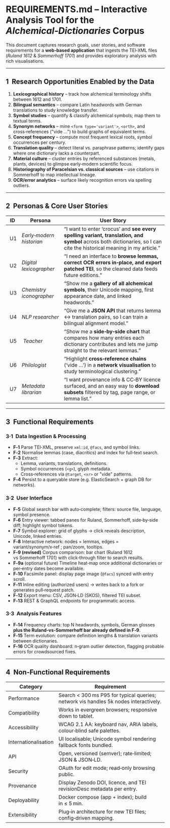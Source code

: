 # REQUIREMENTS.md – Interactive Analysis Tool for the *Alchemical‑Dictionaries* Corpus

This document captures research goals, user stories, and software requirements for a **web‑based application** that ingests the TEI‑XML files (*Ruland 1612* & *Sommerhoff 1701*) and provides exploratory analysis with rich visualisations.

---

## 1  Research Opportunities Enabled by the Data
1. **Lexicographical history** – track how alchemical terminology shifts between 1612 and 1701.
2. **Bilingual semantics** – compare Latin headwords with German translations to study knowledge transfer.
3. **Symbol studies** – quantify & classify alchemical symbols; map them to textual terms.
4. **Synonym networks** – mine `<form type='variant'>`, `<orth>`, and cross‑references ("vide …") to build graphs of equivalent terms.
5. **Concept frequency** – compute most frequent lexical roots, symbol occurrences per century.
6. **Translation quality** – detect literal vs. paraphrase patterns; identify gaps where one dictionary lacks a counterpart.
7. **Material culture** – cluster entries by referenced substances (metals, plants, devices) to glimpse early‑modern scientific focus.
8. **Historiography of Paracelsian vs. classical sources** – use citations in Sommerhoff to map intellectual lineage.
9. **OCR/error analytics** – surface likely recognition errors via spelling outliers.

---

## 2  Personas & Core User Stories
| ID | Persona | User Story |
|----|---------|-----------|
| U1 | *Early‑modern historian* | “I want to enter ‘crocus’ and **see every spelling variant, translation, and symbol** across both dictionaries, so I can cite the historical meaning in my article.” |
| U2 | *Digital lexicographer* | “I need an interface to **browse lemmas, correct OCR errors in‑place, and export patched TEI**, so the cleaned data feeds future editions.” |
| U3 | *Chemistry iconographer* | “Show me a **gallery of all alchemical symbols**, their Unicode mapping, first appearance date, and linked headwords.” |
| U4 | *NLP researcher* | “Give me a **JSON API** that returns lemma ↔ translation pairs, so I can train a bilingual alignment model.” |
| U5 | *Teacher* | “Show me a **side‑by‑side chart** that compares how many entries each dictionary contributes and lets me jump straight to the relevant lemmas.” |
| U6 | *Philologist* | “Highlight **cross‑reference chains** (‘vide …’) in a **network visualisation** to study terminological clustering.” |
| U7 | *Metadata librarian* | “I want provenance info & CC‑BY licence surfaced, and an easy way to **download subsets** filtered by tag, page range, or lemma list.” |

---

## 3  Functional Requirements
### 3·1  Data Ingestion & Processing
* **F‑1** Parse TEI‑XML, preserve `xml:id`, `@facs`, and symbol links.
* **F‑2** Normalise lemmas (case, diacritics) and index for full‑text search.
* **F‑3** Extract:
  * Lemma, variants, translations, definitions.
  * Symbol occurrences (`<g>`), glyph metadata.
  * Cross‑references via `@target`, `<xr>` or "vide" patterns.
* **F‑4** Persist to a queryable store (e.g. ElasticSearch + graph DB for networks).

### 3·2  User Interface
* **F‑5** Global search bar with auto‑complete; filters: source file, language, symbol presence.
* **F‑6** Entry viewer: tabbed panes for Ruland, Sommerhoff, side‑by‑side diff; highlight symbol tokens.
* **F‑7** Symbol explorer: grid of glyphs → click reveals description, Unicode, linked entries.
* **F‑8** Interactive network: nodes = lemmas, edges = variant/synonym/x‑ref ; pan/zoom, tooltips.
* **F‑9 (revised)** Corpus comparison: bar chart (Ruland 1612 vs Sommerhoff 1701) with click‑through filter to search results.
* **F‑9a** (optional future) Timeline heat‑map once additional dictionaries or per‑entry dates become available.
* **F‑10** Facsimile panel: display page image (`@facs`) synced with entry scroll.
* **F‑11** Inline editing (authorized users) → writes back to a fork or generates pull‑request patch.
* **F‑12** Export menu: CSV, JSON‑LD (SKOS), filtered TEI subset.
* **F‑13** REST & GraphQL endpoints for programmatic access.

### 3·3  Analysis Features
* **F‑14** Frequency charts: top N headwords, symbols, German glosses **plus the Ruland‑vs‑Sommerhoff bar already defined in F‑9**.
* **F‑15** Term evolution: compare definition lengths & translation variants between dictionaries.
* **F‑16** OCR quality dashboard: n‑gram outlier detection, flagging probable errors for crowdsourced fixes.

---

## 4  Non‑Functional Requirements
| Category | Requirement |
|----------|-------------|
| Performance | Search < 300 ms P95 for typical queries; network vis handles 5k nodes interactively. |
| Compatibility | Works in evergreen browsers; responsive down to tablet. |
| Accessibility | WCAG 2.1 AA: keyboard nav, ARIA labels, colour‑blind safe palettes. |
| Internationalisation | UI localisable; Unicode symbol rendering fallback fonts bundled. |
| API | Open, versioned (semver); rate‑limited; JSON & JSON‑LD. |
| Security | OAuth for edit mode; read‑only browsing public. |
| Provenance | Display Zenodo DOI, licence, and TEI revisionDesc metadata per entry. |
| Deployability | Docker compose (app + index); build in ≤ 5 min. |
| Extensibility | Plug‑in architecture for new TEI files; config‑driven mapping. |

